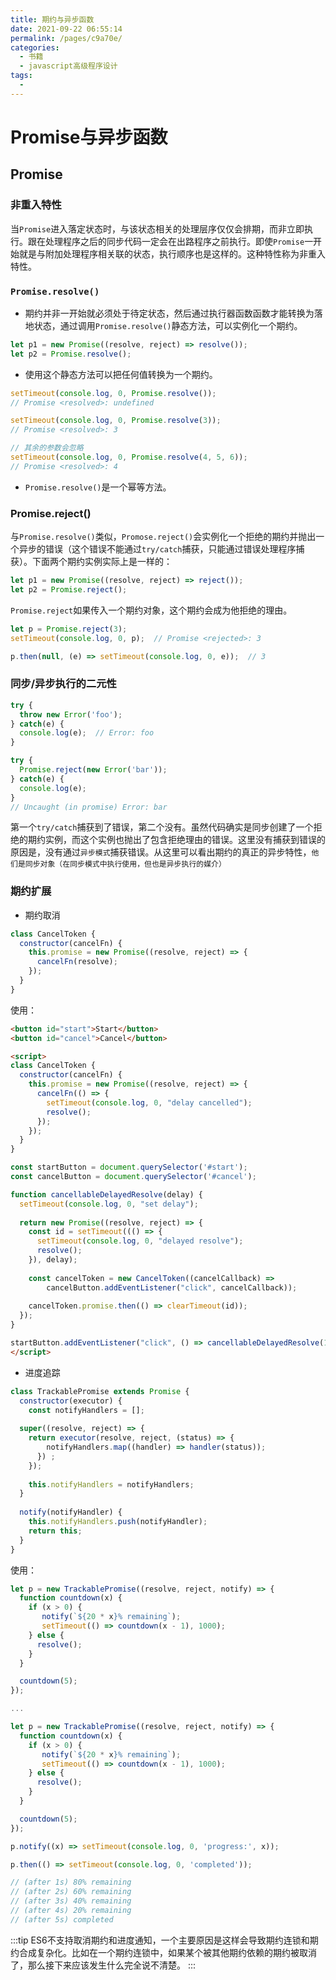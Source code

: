 ```yaml
---
title: 期约与异步函数
date: 2021-09-22 06:55:14
permalink: /pages/c9a70e/
categories:
  - 书籍
  - javascript高级程序设计
tags:
  - 
---
```

# Promise与异步函数

## Promise

### 非重入特性

当`Promise`进入落定状态时，与该状态相关的处理层序仅仅会排期，而非立即执行。跟在处理程序之后的同步代码一定会在出路程序之前执行。即使`Promise`一开始就是与附加处理程序相关联的状态，执行顺序也是这样的。这种特性称为非重入特性。  

### `Promise.resolve()`

+ 期约并非一开始就必须处于待定状态，然后通过执行器函数函数才能转换为落地状态，通过调用`Promise.resolve()`静态方法，可以实例化一个期约。

```js
let p1 = new Promise((resolve, reject) => resolve());
let p2 = Promise.resolve();
```

+ 使用这个静态方法可以把任何值转换为一个期约。

```js
setTimeout(console.log, 0, Promise.resolve());
// Promise <resolved>: undefined

setTimeout(console.log, 0, Promise.resolve(3));
// Promise <resolved>: 3

// 其余的参数会忽略
setTimeout(console.log, 0, Promise.resolve(4, 5, 6));
// Promise <resolved>: 4

```

+ `Promise.resolve()`是一个幂等方法。

### Promise.reject()

与`Promise.resolve()`类似，`Promose.reject()`会实例化一个拒绝的期约并抛出一个异步的错误（这个错误不能通过`try/catch`捕获，只能通过错误处理程序捕获）。下面两个期约实例实际上是一样的：

```js
let p1 = new Promise((resolve, reject) => reject());
let p2 = Promise.reject();
```

`Promise.reject`如果传入一个期约对象，这个期约会成为他拒绝的理由。

```js
let p = Promise.reject(3);
setTimeout(console.log, 0, p);  // Promise <rejected>: 3

p.then(null, (e) => setTimeout(console.log, 0, e));  // 3
```

### 同步/异步执行的二元性

```js
try {
  throw new Error('foo');
} catch(e) {
  console.log(e);  // Error: foo
}

try {
  Promise.reject(new Error('bar'));
} catch(e) {
  console.log(e);
}
// Uncaught (in promise) Error: bar
```

第一个`try/catch`捕获到了错误，第二个没有。虽然代码确实是同步创建了一个拒绝的期约实例，而这个实例也抛出了包含拒绝理由的错误。这里没有捕获到错误的原因是，没有通过`异步模式`捕获错误。从这里可以看出期约的真正的异步特性，`他们是同步对象（在同步模式中执行使用，但也是异步执行的媒介）`

### 期约扩展

+ 期约取消

```js
class CancelToken {
  constructor(cancelFn) {
    this.promise = new Promise((resolve, reject) => {
      cancelFn(resolve);
    });
  }
}
```

使用：

```html
<button id="start">Start</button>
<button id="cancel">Cancel</button>

<script>
class CancelToken {
  constructor(cancelFn) {
    this.promise = new Promise((resolve, reject) => {
      cancelFn(() => {
        setTimeout(console.log, 0, "delay cancelled");
        resolve();
      });
    });
  }
}

const startButton = document.querySelector('#start');
const cancelButton = document.querySelector('#cancel');

function cancellableDelayedResolve(delay) {
  setTimeout(console.log, 0, "set delay");
  
  return new Promise((resolve, reject) => {
    const id = setTimeout((() => {
      setTimeout(console.log, 0, "delayed resolve");
      resolve();
    }), delay);
    
    const cancelToken = new CancelToken((cancelCallback) => 
        cancelButton.addEventListener("click", cancelCallback));
    
    cancelToken.promise.then(() => clearTimeout(id));
  });
}

startButton.addEventListener("click", () => cancellableDelayedResolve(1000)); 
</script>
```

+ 进度追踪

```js
class TrackablePromise extends Promise {
  constructor(executor) {
    const notifyHandlers = [];
    
  super((resolve, reject) => {
    return executor(resolve, reject, (status) => {
        notifyHandlers.map((handler) => handler(status));
      }) ;
    });
    
    this.notifyHandlers = notifyHandlers;    
  }
  
  notify(notifyHandler) {
    this.notifyHandlers.push(notifyHandler);
    return this;
  }
}
```

使用：

```js
let p = new TrackablePromise((resolve, reject, notify) => {
  function countdown(x) {
    if (x > 0) {
       notify(`${20 * x}% remaining`);
       setTimeout(() => countdown(x - 1), 1000);
    } else {
      resolve();
    }
  }

  countdown(5);
});

...

let p = new TrackablePromise((resolve, reject, notify) => {
  function countdown(x) {
    if (x > 0) {
       notify(`${20 * x}% remaining`);
       setTimeout(() => countdown(x - 1), 1000);
    } else {
      resolve();
    }
  }

  countdown(5);
});

p.notify((x) => setTimeout(console.log, 0, 'progress:', x));

p.then(() => setTimeout(console.log, 0, 'completed'));

// (after 1s) 80% remaining
// (after 2s) 60% remaining
// (after 3s) 40% remaining
// (after 4s) 20% remaining
// (after 5s) completed 

```

:::tip
ES6不支持取消期约和进度通知，一个主要原因是这样会导致期约连锁和期约合成复杂化。比如在一个期约连锁中，如果某个被其他期约依赖的期约被取消了，那么接下来应该发生什么完全说不清楚。
:::
